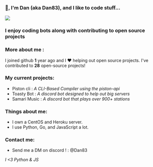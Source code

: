 ### 👋, I'm Dan (aka Dan83), and I like to code stuff...

![](https://komarev.com/ghpvc/?username=Milo123459)

### I enjoy coding bots along with contributing to open source projects

### More about me :


I joined github **1** year ago and I ♥ helping out open source projects. I've contributed to **28** open-source projects!

### My current projects:
* Piston cli : *A CLI-Based Compiler using the piston-api*
* Toasty Bot : *A discord bot designed to help out big servers*
* Samari Music : *A discord bot that plays over 900+ stations*

### Things about me:
* I own a CentOS and Heroku server.
* I use Python, Go, and JavaScript a lot.

### Contact me:
* Send me a DM on discord ! : @Dan83

*I <3 Python & JS*
